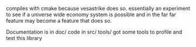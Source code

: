 compiles with cmake because vesastrike does so. essentially an experiment to see if a universe wide economy system is possible and in the far far feature may become a feature that does so.

Documentation is in doc/
code in src/
tools/ got some tools to profile and test this library
